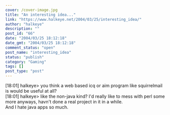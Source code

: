 ```yaml
---
cover: /cover-image.jpg
title: "An interesting idea..."
link: "https://www.halkeye.net/2004/03/25/interesting_idea/"
author: "halkeye"
description: ""
post_id: "66"
date: "2004/03/25 18:12:18"
date_gmt: "2004/03/25 18:12:18"
comment_status: "open"
post_name: "interesting_idea"
status: "publish"
category: "Gaming"
tags: []
post_type: "post"
---
```


[18:01] halkeye> you think a web based icq or aim program like squirrelmail is would be useful at all?  
[18:01] halkeye> like the non-java kind? I'd really like to mess with perl some more anyways, havn't done a real project in it in a while.  
And I hate java apps so much.